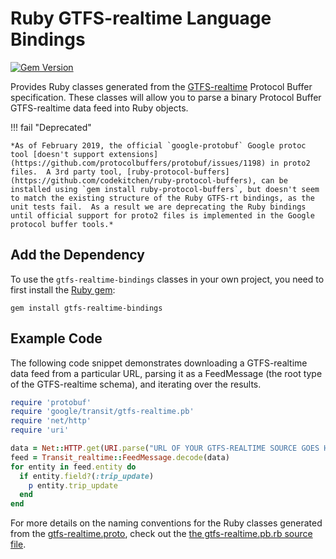 # Ruby GTFS-realtime Language Bindings

[![Gem Version](https://badge.fury.io/rb/gtfs-realtime-bindings.svg)](https://badge.fury.io/rb/gtfs-realtime-bindings)

Provides Ruby classes generated from the
[GTFS-realtime](https://github.com/google/transit/tree/master/gtfs-realtime) Protocol
Buffer specification.  These classes will allow you to parse a binary Protocol
Buffer GTFS-realtime data feed into Ruby objects.

!!! fail "Deprecated"

    *As of February 2019, the official `google-protobuf` Google protoc tool [doesn't support extensions](https://github.com/protocolbuffers/protobuf/issues/1198) in proto2 files.  A 3rd party tool, [ruby-protocol-buffers](https://github.com/codekitchen/ruby-protocol-buffers), can be installed using `gem install ruby-protocol-buffers`, but doesn't seem to match the existing structure of the Ruby GTFS-rt bindings, as the unit tests fail.  As a result we are deprecating the Ruby bindings until official support for proto2 files is implemented in the Google protocol buffer tools.*

## Add the Dependency

To use the `gtfs-realtime-bindings` classes in your own project, you need to
first install the [Ruby gem](https://rubygems.org/gems/gtfs-realtime-bindings):

```
gem install gtfs-realtime-bindings
```

## Example Code

The following code snippet demonstrates downloading a GTFS-realtime data feed
from a particular URL, parsing it as a FeedMessage (the root type of the
GTFS-realtime schema), and iterating over the results.

```ruby
require 'protobuf'
require 'google/transit/gtfs-realtime.pb'
require 'net/http'
require 'uri'

data = Net::HTTP.get(URI.parse("URL OF YOUR GTFS-REALTIME SOURCE GOES HERE"))
feed = Transit_realtime::FeedMessage.decode(data)
for entity in feed.entity do
  if entity.field?(:trip_update)
    p entity.trip_update
  end
end
```

For more details on the naming conventions for the Ruby classes generated from
the [gtfs-realtime.proto](https://github.com/google/transit/blob/master/gtfs-realtime/proto/gtfs-realtime.proto),
check out the [the gtfs-realtime.pb.rb source file](https://github.com/MobilityData/gtfs-realtime-bindings/blob/master/ruby/lib/google/transit/gtfs-realtime.pb.rb).
